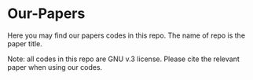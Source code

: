 # Our-Papers

Here you may find our papers codes in this repo. The name of repo is the paper title.  

Note: all codes in this repo are GNU v.3 license. Please cite the relevant paper when using our codes.
